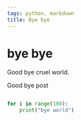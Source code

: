 ```yaml
---
tags: python, markdown
title: Bye bye
---
```


# bye bye

Good bye cruel world.



Good bye post

```python

for i in range(100):
    print("bye world")

```
